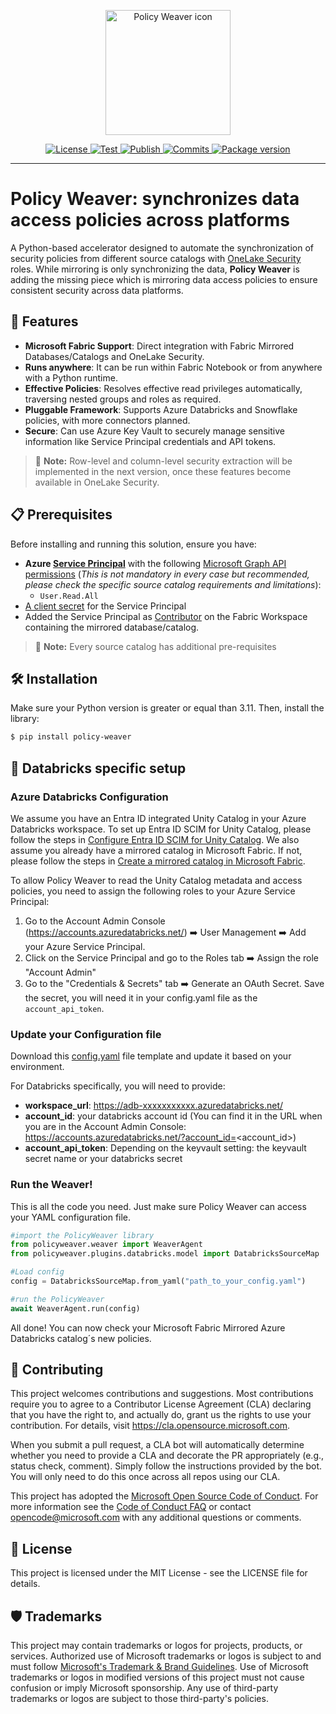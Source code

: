   <p align="center">
  <img src="./policyweaver.png" alt="Policy Weaver icon" width="200"/>
</p>

</p>
<p align="center">
<a href="https://badgen.net/github/license/microsoft/Policy-Weaver" target="_blank">
    <img src="https://badgen.net/github/license/microsoft/Policy-Weaver" alt="License">
</a>
<a href="https://badgen.net/github/releases/microsoft/Policy-Weaver" target="_blank">
    <img src="https://badgen.net/github/releases/microsoft/Policy-Weaver" alt="Test">
</a>
<a href="https://badgen.net/github/contributors/microsoft/Policy-Weaver" target="_blank">
    <img src="https://badgen.net/github/contributors/microsoft/Policy-Weaver" alt="Publish">
</a>
<a href="https://badgen.net/github/commits/microsoft/Policy-Weaver" target="_blank">
    <img src="https://badgen.net/github/commits/microsoft/Policy-Weaver" alt="Commits">
</a>
<a href="https://badgen.net/pypi/v/Policy-Weaver" target="_blank">
    <img src="https://badgen.net/pypi/v/Policy-Weaver" alt="Package version">
</a>
</p>

---

# Policy Weaver: synchronizes data access policies across platforms

A Python-based accelerator designed to automate the synchronization of security policies from different source catalogs with [OneLake Security](https://learn.microsoft.com/en-us/fabric/onelake/security/get-started-data-access-roles) roles. While mirroring is only synchronizing the data, **Policy Weaver** is adding the missing piece which is mirroring data access policies to ensure consistent security across data platforms.


## :rocket: Features
- **Microsoft Fabric Support**: Direct integration with Fabric Mirrored Databases/Catalogs and OneLake Security.
- **Runs anywhere**: It can be run within Fabric Notebook or from anywhere with a Python runtime.
- **Effective Policies**: Resolves effective read privileges automatically, traversing nested groups and roles as required.
- **Pluggable Framework**: Supports Azure Databricks and Snowflake policies, with more connectors planned.
- **Secure**: Can use Azure Key Vault to securely manage sensitive information like Service Principal credentials and API tokens.

> :pushpin: **Note:** Row-level and column-level security extraction will be implemented in the next version, once these features become available in OneLake Security.

## :clipboard: Prerequisites
Before installing and running this solution, ensure you have:
- **Azure [Service Principal](https://learn.microsoft.com/en-us/entra/identity-platform/howto-create-service-principal-portal)** with the following [Microsoft Graph API permissions](https://learn.microsoft.com/en-us/graph/permissions-reference) (*This is not mandatory in every case but recommended, please check the specific source catalog requirements and limitations*):
  - `User.Read.All`
- [A client secret](https://learn.microsoft.com/en-us/entra/identity-platform/howto-create-service-principal-portal#option-3-create-a-new-client-secret) for the Service Principal
- Added the Service Principal as [Contributor](https://learn.microsoft.com/en-us/fabric/fundamentals/give-access-workspaces) on the Fabric Workspace containing the mirrored database/catalog.

> :pushpin: **Note:** Every source catalog has additional pre-requisites

## :hammer_and_wrench: Installation
Make sure your Python version is greater or equal than 3.11. Then, install the library:
```bash
$ pip install policy-weaver
```


## :thread: Databricks specific setup

### Azure Databricks Configuration
We assume you have an Entra ID integrated Unity Catalog in your Azure Databricks workspace. To set up Entra ID SCIM for Unity Catalog, please follow the steps in [Configure Entra ID SCIM for Unity Catalog](https://learn.microsoft.com/en-us/azure/databricks/admin/users-groups/scim/aad).
We also assume you already have a mirrored catalog in Microsoft Fabric. If not, please follow the steps in [Create a mirrored catalog in Microsoft Fabric](https://learn.microsoft.com/en-us/fabric/onelake/mirror-azure-databricks-catalog).

To allow Policy Weaver to read the Unity Catalog metadata and access policies, you need to assign the following roles to your Azure Service Principal:
1. Go to the Account Admin Console (https://accounts.azuredatabricks.net/) :arrow_right: User Management :arrow_right: Add your Azure Service Principal. 
1. Click on the Service Principal and go to the Roles tab :arrow_right: Assign the role "Account Admin"
3. Go to the "Credentials & Secrets" tab :arrow_right: Generate an OAuth Secret. Save the secret, you will need it in your config.yaml file as the `account_api_token`.

### Update your Configuration file
Download this [config.yaml](./config.yaml) file template and update it based on your environment.

For Databricks specifically, you will need to provide:

- **workspace_url**: https://adb-xxxxxxxxxxx.azuredatabricks.net/
- **account_id**: your databricks account id  (You can find it in the URL when you are in the Account Admin Console: https://accounts.azuredatabricks.net/?account_id=<account_id>)
- **account_api_token**: Depending on the keyvault setting: the keyvault secret name or your databricks secret

### Run the Weaver!
This is all the code you need. Just make sure Policy Weaver can access your YAML configuration file.
```python
#import the PolicyWeaver library
from policyweaver.weaver import WeaverAgent
from policyweaver.plugins.databricks.model import DatabricksSourceMap

#Load config
config = DatabricksSourceMap.from_yaml("path_to_your_config.yaml")

#run the PolicyWeaver
await WeaverAgent.run(config)
```

All done! You can now check your Microsoft Fabric Mirrored Azure Databricks catalog´s new policies.

## :raising_hand: Contributing

This project welcomes contributions and suggestions.  Most contributions require you to agree to a
Contributor License Agreement (CLA) declaring that you have the right to, and actually do, grant us
the rights to use your contribution. For details, visit https://cla.opensource.microsoft.com.

When you submit a pull request, a CLA bot will automatically determine whether you need to provide
a CLA and decorate the PR appropriately (e.g., status check, comment). Simply follow the instructions
provided by the bot. You will only need to do this once across all repos using our CLA.

This project has adopted the [Microsoft Open Source Code of Conduct](https://opensource.microsoft.com/codeofconduct/).
For more information see the [Code of Conduct FAQ](https://opensource.microsoft.com/codeofconduct/faq/) or
contact [opencode@microsoft.com](mailto:opencode@microsoft.com) with any additional questions or comments.

## :scroll: License

This project is licensed under the MIT License - see the LICENSE file for details.

## :shield: Trademarks

This project may contain trademarks or logos for projects, products, or services. Authorized use of Microsoft 
trademarks or logos is subject to and must follow 
[Microsoft's Trademark & Brand Guidelines](https://www.microsoft.com/en-us/legal/intellectualproperty/trademarks/usage/general).
Use of Microsoft trademarks or logos in modified versions of this project must not cause confusion or imply Microsoft sponsorship.
Any use of third-party trademarks or logos are subject to those third-party's policies.